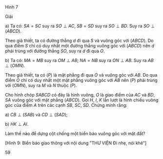 Hình 7

Giải

a) Ta có: $SA = SC$ suy ra $SO \perp AC$, $SB = SD$ suy ra $SO \perp BD$. Suy ra $SO \perp (ABCD)$.

Theo giả thiết, ta có đường thẳng $d$ đi qua $S$ và vuông góc với $(ABCD)$. Do qua điểm $S$ chỉ có duy nhất một đường thẳng vuông góc với $(ABCD)$ nên $d$ phải trùng với đường thẳng $SO$, suy ra $d$ đi qua $O$.

b) Ta có: $MA = MB$ suy ra $OM \perp AB$; $NA = NB$ suy ra $ON \perp AB$. Suy ra $AB \perp (OMN)$.

Theo giả thiết, ta có $(P)$ là mặt phẳng đi qua $O$ và vuông góc với $AB$. Do qua điểm $O$ chỉ có duy nhất một mặt phẳng vuông góc với $AB$ nên $(P)$ phải trùng với $(OMN)$, suy ra $M$ và $N$ thuộc $(P)$.

Cho hình chóp $SABCD$ có đáy là hình vuông, $O$ là giao điểm của $AC$ và $BD$, $SA$ vuông góc với mặt phẳng $(ABCD)$. Gọi $H$, $I$, $K$ lần lượt là hình chiếu vuông góc của điểm $A$ trên các cạnh $SB$, $SC$, $SD$. Chứng minh rằng:

a) $CB \perp (SAB)$ và $CD \perp (SAD)$;

b) $HK \perp AI$.

Làm thế nào để dựng cột chống một biển báo vuông góc với mặt đất?

[Hình 9: Biển báo giao thông với nội dung "THƯ VIỆN Đi nhẹ, nói khẽ"]

59